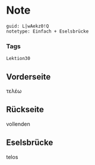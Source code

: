 # Note
```
guid: L|wAekz0!Q
notetype: Einfach + Eselsbrücke
```

### Tags
```
Lektion30
```

## Vorderseite
τελέω

## Rückseite
vollenden

## Eselsbrücke
telos
